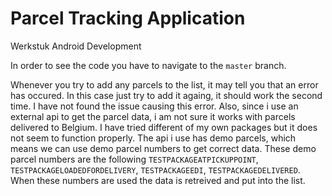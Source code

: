 # Parcel Tracking Application
Werkstuk Android Development

In order to see the code you have to navigate to the `master` branch. 
 
Whenever you try to add any parcels to the list, it may tell you that an error has occured. In this case just try to add it againg, it should work the second time. I have not found the issue causing this error. Also, since i use an external api to get the parcel data, i am not sure it works with parcels delivered to Belgium. I have tried different of my own packages but it does not seem to function properly. The api i use has demo parcels, which means we can use demo parcel numbers to get correct data. These demo parcel numbers are the following `TESTPACKAGEATPICKUPPOINT`, `TESTPACKAGELOADEDFORDELIVERY`, `TESTPACKAGEEDI`, `TESTPACKAGEDELIVERED`. When these numbers are used the data is retreived and put into the list.


